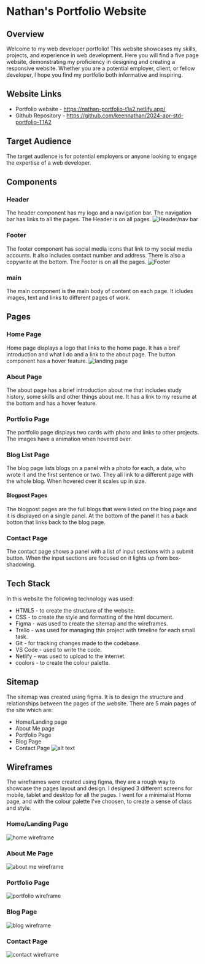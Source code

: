 # Nathan's Portfolio Website

## Overview 
Welcome to my web developer portfolio! This website showcases my skills, projects, and experience in web development. Here you will find a five page website, demonstrating my proficiency in designing and creating a responsive website.  Whether you are a potential employer, client, or fellow developer, I hope you find my portfolio both informative and inspiring.

## Website Links
* Portfolio website - https://nathan-portfolio-t1a2.netlify.app/
* Github Repository - https://github.com/keennathan/2024-apr-std-portfolio-T1A2

## Target Audience
The target audience is for potential employers or anyone looking to engage the expertise of a web developer.

## Components

### Header
The header component has my logo and a navigation bar.  The navigation bar has links to all the pages.  The Header is on all pages.
![Header/nav bar](docs/navbar.png)

### Footer
The footer component has social media icons that link to my social media accounts.  It also includes contact number and address.  There is also a copywrite at the bottom.  The Footer is on all the pages.
![Footer](docs/footer.png)

### main
The main component is the main body of content on each page.  It icludes images, text and links to different pages of work.

## Pages

### Home Page
Home page displays a logo that links to the home page. It has a breif introduction and what I do and a link to the about page.  The button component has a hover feature.
![landing page](docs/home.png)

### About Page
The about page has a brief introduction about me that includes study history, some skills and other things about me. It has a link to my resume at the bottom and has a hover feature.


### Portfolio Page
The portfolio page displays two cards with photo and links to other projects.  The images have a animation when hovered over.

### Blog List Page
The blog page lists blogs on a panel with a photo for each, a date, who wrote it and the first sentence or two.  They all link to a different page with the whole blog. When hovered over it scales up in size.
#### Blogpost Pages
The blogpost pages are the full blogs that were listed on the blog page and it is displayed on a single panel.  At the bottom of the panel it has a back botton that links back to the blog page.

### Contact Page
The contact page shows a panel with a list of input sections with a submit button.  When the input sections are focused on it lights up from box-shadowing.

## Tech Stack
In this website the following technology was used:
* HTML5 - to create the structure of the website.
* CSS - to create the style and formatting of the html document.
* Figma - was used to create the sitemap and the wireframes.
* Trello - was used for managing this project with timeline for each small task.
* Git - for tracking changes made to the codebase.
* VS Code - used to write the code.
* Netlify - was used to upload to the internet.
* coolors - to create the colour palette.

## Sitemap
The sitemap was created using figma.  It is to design the structure and relationships between the pages of the website.  There are 5 main pages of the site which are:
* Home/Landing page
* About Me page
* Portfolio Page
* Blog Page
* Contact Page
![alt text](docs/sitemap.png)

## Wireframes
The wireframes were created using figma, they are a rough way to showcase the pages layout and design.  I designed 3 different screens for mobile, tablet and desktop for all the pages.  I went for a minimalist Home page, and with the colour palette I've choosen, to create a sense of class and style. 
### Home/Landing Page
![home wireframe](docs/index.png)
### About Me Page
![about me wireframe](docs/about.png)
### Portfolio Page
![portfolio wireframe](docs/portfolio.png)
### Blog Page
![blog wireframe](docs/blog.png)
### Contact Page
![contact wireframe](docs/contact.png)